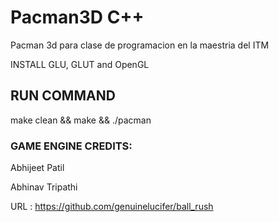 # Pacman3D C++

Pacman 3d para clase de programacion en la maestria del ITM

INSTALL GLU, GLUT and OpenGL

## RUN COMMAND
make clean && make && ./pacman


### GAME ENGINE CREDITS:

Abhijeet Patil

Abhinav Tripathi

URL : https://github.com/genuinelucifer/ball_rush


